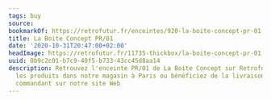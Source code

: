 ```yaml
---
tags: buy
source:
bookmarkOf: https://retrofutur.fr/enceintes/920-la-boite-concept-pr-01.html
title: La Boite Concept PR/01
date: '2020-10-31T20:47:00+02:00'
headImage: https://retrofutur.fr/11735-thickbox/la-boite-concept-pr-01.jpg
uuid: 0b9c2c01-b7c9-40f5-b733-43cc45d8aa14
description: Retrouvez l'enceinte PR/01 de La Boite Concept sur Retrofutur.fr. Testez
  les produits dans notre magasin à Paris ou bénéficiez de la livraison offerte en
  commandant sur notre site Web
---
```


